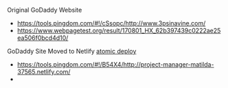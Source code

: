 ---
---

Original GoDaddy Website

- <https://tools.pingdom.com/#!/cSsopc/http://www.3psinavine.com/>
- <https://www.webpagetest.org/result/170801_HX_62b397439c0222ae25ea506f0bcd4d10/>

GoDaddy Site Moved to Netlify [atomic deploy](https://597fdcf00752d04335923446--project-manager-matilda-37565.netlify.com/)

- <https://tools.pingdom.com/#!/B54X4/http://project-manager-matilda-37565.netlify.com/>
- 
